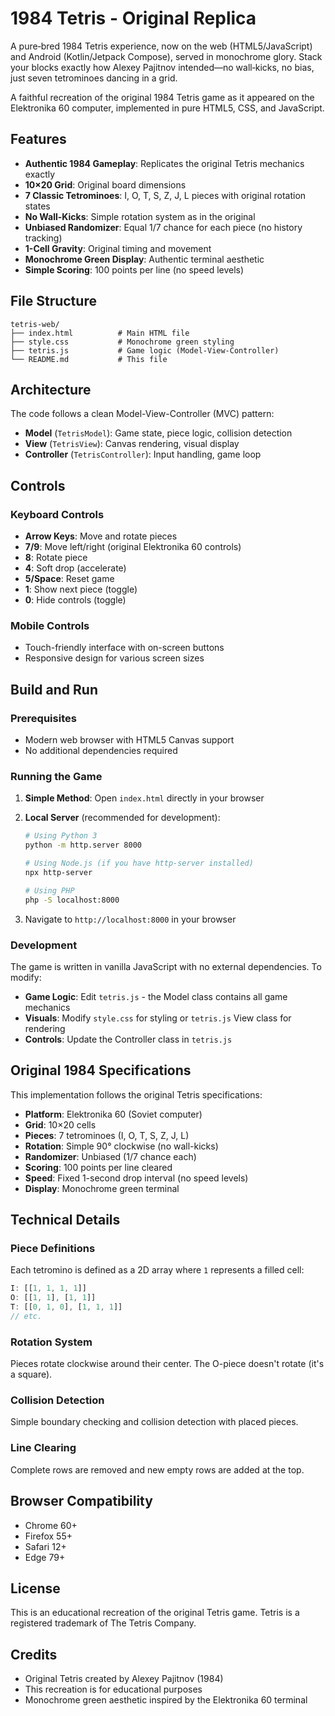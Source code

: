 # 1984 Tetris - Original Replica

A pure‑bred 1984 Tetris experience, now on the web (HTML5/JavaScript) and Android (Kotlin/Jetpack Compose), served in monochrome glory. Stack your blocks exactly how Alexey Pajitnov intended—no wall‑kicks, no bias, just seven tetrominoes dancing in a grid.

A faithful recreation of the original 1984 Tetris game as it appeared on the Elektronika 60 computer, implemented in pure HTML5, CSS, and JavaScript.

## Features

- **Authentic 1984 Gameplay**: Replicates the original Tetris mechanics exactly
- **10×20 Grid**: Original board dimensions
- **7 Classic Tetrominoes**: I, O, T, S, Z, J, L pieces with original rotation states
- **No Wall-Kicks**: Simple rotation system as in the original
- **Unbiased Randomizer**: Equal 1/7 chance for each piece (no history tracking)
- **1-Cell Gravity**: Original timing and movement
- **Monochrome Green Display**: Authentic terminal aesthetic
- **Simple Scoring**: 100 points per line (no speed levels)

## File Structure

```
tetris-web/
├── index.html          # Main HTML file
├── style.css           # Monochrome green styling
├── tetris.js           # Game logic (Model-View-Controller)
└── README.md           # This file
```

## Architecture

The code follows a clean Model-View-Controller (MVC) pattern:

- **Model** (`TetrisModel`): Game state, piece logic, collision detection
- **View** (`TetrisView`): Canvas rendering, visual display
- **Controller** (`TetrisController`): Input handling, game loop

## Controls

### Keyboard Controls
- **Arrow Keys**: Move and rotate pieces
- **7/9**: Move left/right (original Elektronika 60 controls)
- **8**: Rotate piece
- **4**: Soft drop (accelerate)
- **5/Space**: Reset game
- **1**: Show next piece (toggle)
- **0**: Hide controls (toggle)

### Mobile Controls
- Touch-friendly interface with on-screen buttons
- Responsive design for various screen sizes

## Build and Run

### Prerequisites
- Modern web browser with HTML5 Canvas support
- No additional dependencies required

### Running the Game

1. **Simple Method**: Open `index.html` directly in your browser
2. **Local Server** (recommended for development):
   ```bash
   # Using Python 3
   python -m http.server 8000
   
   # Using Node.js (if you have http-server installed)
   npx http-server
   
   # Using PHP
   php -S localhost:8000
   ```

3. Navigate to `http://localhost:8000` in your browser

### Development

The game is written in vanilla JavaScript with no external dependencies. To modify:

- **Game Logic**: Edit `tetris.js` - the Model class contains all game mechanics
- **Visuals**: Modify `style.css` for styling or `tetris.js` View class for rendering
- **Controls**: Update the Controller class in `tetris.js`

## Original 1984 Specifications

This implementation follows the original Tetris specifications:

- **Platform**: Elektronika 60 (Soviet computer)
- **Grid**: 10×20 cells
- **Pieces**: 7 tetrominoes (I, O, T, S, Z, J, L)
- **Rotation**: Simple 90° clockwise (no wall-kicks)
- **Randomizer**: Unbiased (1/7 chance each)
- **Scoring**: 100 points per line cleared
- **Speed**: Fixed 1-second drop interval (no speed levels)
- **Display**: Monochrome green terminal

## Technical Details

### Piece Definitions
Each tetromino is defined as a 2D array where `1` represents a filled cell:
```javascript
I: [[1, 1, 1, 1]]
O: [[1, 1], [1, 1]]
T: [[0, 1, 0], [1, 1, 1]]
// etc.
```

### Rotation System
Pieces rotate clockwise around their center. The O-piece doesn't rotate (it's a square).

### Collision Detection
Simple boundary checking and collision detection with placed pieces.

### Line Clearing
Complete rows are removed and new empty rows are added at the top.

## Browser Compatibility

- Chrome 60+
- Firefox 55+
- Safari 12+
- Edge 79+

## License

This is an educational recreation of the original Tetris game. Tetris is a registered trademark of The Tetris Company.

## Credits

- Original Tetris created by Alexey Pajitnov (1984)
- This recreation is for educational purposes
- Monochrome green aesthetic inspired by the Elektronika 60 terminal
